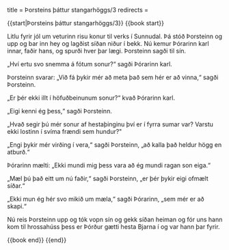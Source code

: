 title = Þorsteins þáttur stangarhöggs/3
redirects =
>>>>

{{start|Þorsteins þáttur stangarhöggs/3}}
{{book start}}

Litlu fyrir jól um veturinn risu konur til verks í Sunnudal. Þá stóð Þorsteinn og upp og bar inn hey og lagðist síðan niður í bekk. Nú kemur Þórarinn karl innar, faðir hans, og spurði hver þar lægi. Þorsteinn sagði til sín.

„Hví ertu svo snemma á fótum sonur?“ sagði Þórarinn karl.

Þorsteinn svarar: „Við fá þykir mér að meta það sem hér er að vinna,“ sagði Þorsteinn.

„Er þér ekki illt í höfuðbeinunum sonur?“ kvað Þórarinn karl.

„Eigi kenni ég þess,“ sagði Þorsteinn.

„Hvað segir þú mér sonur af hestaþinginu því er í fyrra sumar var? Varstu ekki lostinn í svíma frændi sem hundur?"

„Engi þykir mér virðing í vera,“ sagði Þorsteinn, „að kalla það heldur högg en atburð.“

Þórarinn mælti: „Ekki mundi mig þess vara að ég mundi ragan son eiga.“

„Mæl þú það eitt um nú faðir,“ sagði Þorsteinn, „er þér þykir eigi ofmælt síðar.“

„Ekki mun ég hér svo mikið um mæla,“ sagði Þórarinn, „sem mér er að skapi.“

Nú reis Þorsteinn upp og tók vopn sín og gekk síðan heiman og fór uns hann kom til hrossahúss þess er Þórður gætti hesta Bjarna í og var hann þar fyrir.

{{book end}}
{{end}}